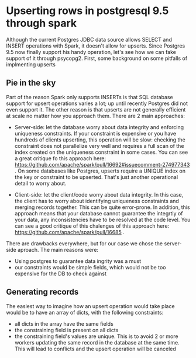 Upserting rows in postgresql 9.5 through spark
===============================================


Although the current Postgres JDBC data source allows SELECT and INSERT operations with Spark, it doesn't allow for upserts. Since Postgres 9.5 now finally support his handy operation, let's see how we can fake support of it through psycopg2. First, some background on some pitfalls of implmenting upserts

Pie in the sky
----------------
Part of the reason Spark only supports INSERTs is that SQL database support for upsert operations varies a lot; up until recently Postgres did not even support it. The other reason is that upserts are not generally efficient at scale no matter how you approach them. There are 2 main approaches:

- Server-side: let the database worry about data integrity and enforcing uniqueness constraints. If your constraint is expensive or you have hundreds of clients upserting, this operation will be slow: checking the constraint does not parallelize very well and requires a full  scan of the index created on the uniqueness constraint in some cases. You can see a great critique fo this approach here: https://github.com/apache/spark/pull/16692#issuecomment-274977343 . On some databases like Postgres, upserts require a UNIQUE index on the key or constraint to be upserted. That's just another operational detail to worry about.

- Client-side: let the client/code worry about data integrity. In this case, the client has to worry about identifying uniqueness constraints and merging records together. This can be quite error-prone. In addition, this approach means that  your database cannot guarantee the integrtiy of your data, any inconsistencies have to be resolved at the code level. You can see a good critique of this chalenges of this approach here: 
https://github.com/apache/spark/pull/16685 .

There are drawbacks everywhere, but for our case we chose the server-side aproach. The main reasons were:
- Using postgres to guarantee data ingrity was a must
- our constraints would be simple fields, which would not be too expensive for the  DB to check against

Generating records
--------------------
The easiest way to imagine how an upsert operation would take place would be to have an array of dicts, with the following constraints:

- all dicts in the array have the same fields
- the constraining field is present on all dicts
- the constraining field's values are unique. This is to avoid 2 or more workers updating the same record in the database at the same time. This will lead to conflicts and the upsert operation will be canceled

